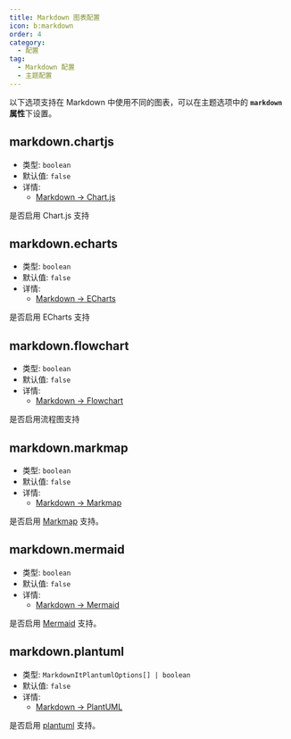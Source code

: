 ```yaml
---
title: Markdown 图表配置
icon: b:markdown
order: 4
category:
  - 配置
tag:
  - Markdown 配置
  - 主题配置
---
```


以下选项支持在 Markdown 中使用不同的图表，可以在主题选项中的 **`markdown` 属性**下设置。

<!-- more -->

## markdown.chartjs

- 类型: `boolean`
- 默认值: `false`
- 详情:
  - [Markdown → Chart.js](../../guide/markdown/chart/chartjs.md)

是否启用 Chart.js 支持

## markdown.echarts

- 类型: `boolean`
- 默认值: `false`
- 详情:
  - [Markdown → ECharts](../../guide/markdown/chart/echarts.md)

是否启用 ECharts 支持

## markdown.flowchart

- 类型: `boolean`
- 默认值: `false`
- 详情:
  - [Markdown → Flowchart](../../guide/markdown/chart/flowchart.md)

是否启用流程图支持

## markdown.markmap

- 类型: `boolean`
- 默认值: `false`
- 详情:
  - [Markdown → Markmap](../../guide/markdown/chart/markmap.md)

是否启用 [Markmap](https://markmap.js.org/) 支持。

## markdown.mermaid

- 类型: `boolean`
- 默认值: `false`
- 详情:
  - [Markdown → Mermaid](../../guide/markdown/chart/mermaid.md)

是否启用 [Mermaid](https://mermaid.js.org/) 支持。

## markdown.plantuml

- 类型: `MarkdownItPlantumlOptions[] | boolean`
- 默认值: `false`
- 详情:
  - [Markdown → PlantUML](../../guide/markdown/chart/plantuml.md)

是否启用 [plantuml](https://plantuml.com/zh/) 支持。
